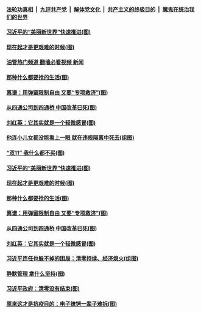 ####  [法轮功真相](../../../../basic/blob/master/README.md?t=11150331) &nbsp;|&nbsp; [九评共产党](../../../../9ping.md/blob/master/README.md?t=11150331) &nbsp;|&nbsp; [解体党文化](../../../../jtdwh.md/blob/master/README.md?t=11150331)  &nbsp;|&nbsp; [共产主义的终极目的](../../../../gczydzjmd.md/blob/master/README.md?t=11150331) &nbsp;|&nbsp; [魔鬼在统治我们的世界](../../../../mgztzwmdsj.md/blob/master/README.md?t=11150331) 

#### [习近平的“美丽新世界”快速推进(图)](../pages/p4/1021635.md?t=11150331) 

#### [现在起才是更艰难的时候(图)](../pages/p4/1021564.md?t=11150331) 

#### [油管热门频道 翻墙必看视频 新闻](http://129.146.143.75:81/youtube.html?11150331)

#### [那种什么都要抢的生活(图)](../pages/p4/1021557.md?t=11150331) 

#### [离谱：用弹窗限制自由 又要“专项救济”(图)](../pages/p4/1021561.md?t=11150331) 

#### [从四通公司到四通桥 中国改革已死(图)](../pages/p4/1021560.md?t=11150331) 

#### [刘红英：它其实就是一个轻微感冒(图)](../pages/p4/1021501.md?t=11150331) 



#### [他连小儿女都没能看上一眼 就在违规隔离中死去(组图)](../pages/p4/1021644.md?t=11150331) 

#### [“双11” 我什么都不买(图)](../pages/p4/1021643.md?t=11150331) 

#### [习近平的“美丽新世界”快速推进(图)](../pages/p4/1021635.md?t=11150331) 





#### [现在起才是更艰难的时候(图)](../pages/p4/1021564.md?t=11150331) 

#### [那种什么都要抢的生活(图)](../pages/p4/1021557.md?t=11150331) 

#### [离谱：用弹窗限制自由 又要“专项救济”(图)](../pages/p4/1021561.md?t=11150331) 

#### [从四通公司到四通桥 中国改革已死(图)](../pages/p4/1021560.md?t=11150331) 

#### [刘红英：它其实就是一个轻微感冒(图)](../pages/p4/1021501.md?t=11150331) 

#### [习近平连任也躲不掉的困局：清零持续、经济熄火(组图)](../pages/p4/1021502.md?t=11150331) 

#### [静默管理 拿什么坚持(图)](../pages/p4/1021500.md?t=11150331) 

#### [习近平政府：清零没有结束(图)](../pages/p4/1021499.md?t=11150331) 



#### [原来这才是抗疫目的：电子镣铐一辈子难拆(图)](../pages/p4/1021410.md?t=11150331) 

<img src='http://gfw-breaker.win/goodnews/indexes/p4.md' width='0px' height='0px'/>
